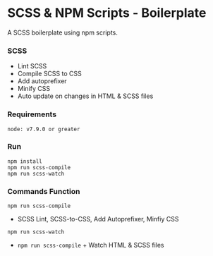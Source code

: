 # SCSS & NPM Scripts - Boilerplate
A SCSS boilerplate using npm scripts.

### SCSS
  - Lint SCSS
  - Compile SCSS to CSS
  - Add autoprefixer
  - Minify CSS
  - Auto update on changes in HTML & SCSS files

### Requirements
`node: v7.9.0 or greater`

### Run
```
npm install
npm run scss-compile
npm run scss-watch
```

### Commands Function

`npm run scss-compile`
  - SCSS Lint, SCSS-to-CSS, Add Autoprefixer, Minfiy CSS

`npm run scss-watch`
  - `npm run scss-compile` + Watch HTML & SCSS files
